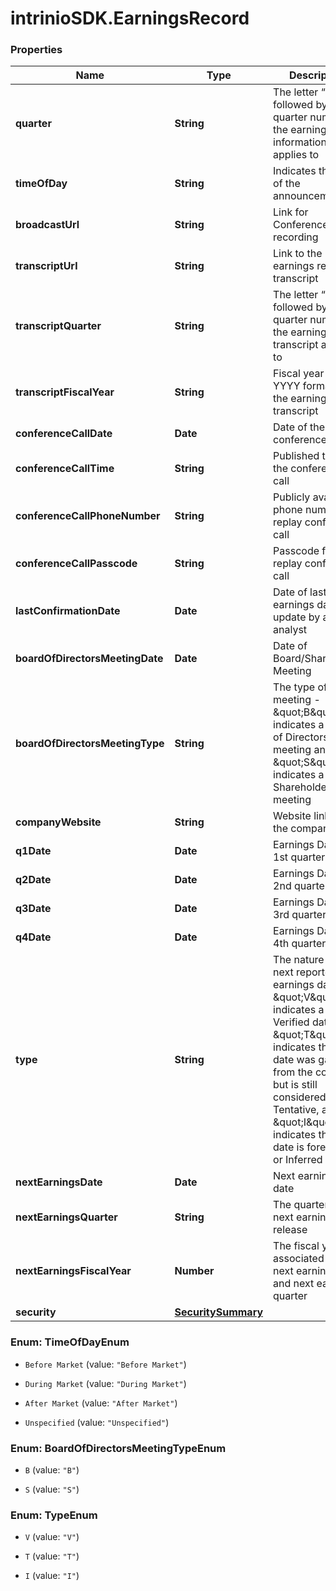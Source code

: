 # intrinioSDK.EarningsRecord

### Properties
Name | Type | Description | Notes
------------ | ------------- | ------------- | -------------
**quarter** | **String** | The letter “Q” followed by the quarter number the earnings information applies to | [optional] 
**timeOfDay** | **String** | Indicates the time of the announcement | [optional] 
**broadcastUrl** | **String** | Link for Conference Call recording | [optional] 
**transcriptUrl** | **String** | Link to the earnings release transcript | [optional] 
**transcriptQuarter** | **String** | The letter “Q” followed by the quarter number the earnings transcript applies to | [optional] 
**transcriptFiscalYear** | **String** | Fiscal year in YYYY format for the earnings transcript | [optional] 
**conferenceCallDate** | **Date** | Date of the conference call | [optional] 
**conferenceCallTime** | **String** | Published time of the conference call | [optional] 
**conferenceCallPhoneNumber** | **String** | Publicly available phone number for replay conference call | [optional] 
**conferenceCallPasscode** | **String** | Passcode for replay conference call | [optional] 
**lastConfirmationDate** | **Date** | Date of last earnings date update by a WSH analyst | [optional] 
**boardOfDirectorsMeetingDate** | **Date** | Date of Board/Shareholder Meeting | [optional] 
**boardOfDirectorsMeetingType** | **String** | The type of meeting - \&quot;B\&quot; indicates a Board of Directors meeting and \&quot;S\&quot; indicates a Shareholder meeting | [optional] 
**companyWebsite** | **String** | Website link for the company | [optional] 
**q1Date** | **Date** | Earnings Date for 1st quarter | [optional] 
**q2Date** | **Date** | Earnings Date for 2nd quarter | [optional] 
**q3Date** | **Date** | Earnings Date for 3rd quarter | [optional] 
**q4Date** | **Date** | Earnings Date for 4th quarter | [optional] 
**type** | **String** | The nature of the next reported earnings date - \&quot;V\&quot; indicates a Verified date, \&quot;T\&quot; indicates that the date was gathered from the company, but is still considered Tentative, and \&quot;I\&quot; indicates that the date is forecased or Inferred | [optional] 
**nextEarningsDate** | **Date** | Next earnings date | [optional] 
**nextEarningsQuarter** | **String** | The quarter of the next earnings release | [optional] 
**nextEarningsFiscalYear** | **Number** | The fiscal year associated with next earnings date and next earnings quarter | [optional] 
**security** | [**SecuritySummary**](SecuritySummary.md) |  | [optional] 


<a name="TimeOfDayEnum"></a>
### Enum: TimeOfDayEnum


* `Before Market` (value: `"Before Market"`)

* `During Market` (value: `"During Market"`)

* `After Market` (value: `"After Market"`)

* `Unspecified` (value: `"Unspecified"`)




<a name="BoardOfDirectorsMeetingTypeEnum"></a>
### Enum: BoardOfDirectorsMeetingTypeEnum


* `B` (value: `"B"`)

* `S` (value: `"S"`)




<a name="TypeEnum"></a>
### Enum: TypeEnum


* `V` (value: `"V"`)

* `T` (value: `"T"`)

* `I` (value: `"I"`)




